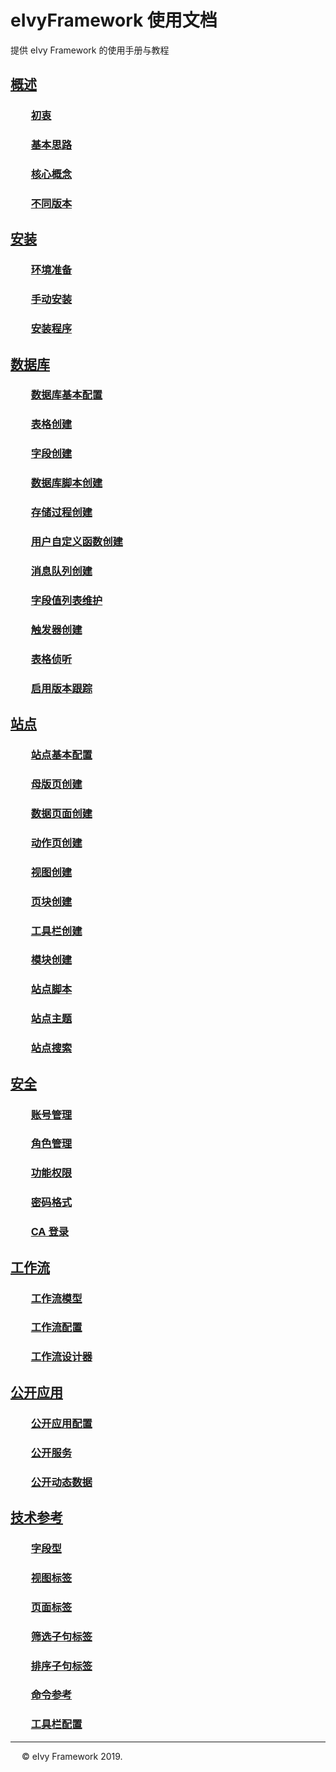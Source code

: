 # eIvyFramework 使用文档

提供 eIvy Framework 的使用手册与教程

## [概述](Chapter01/Index.html)

### &emsp;&emsp;[初衷](Chapter01/Sec01.html)

### &emsp;&emsp;[基本思路](Chapter01/Sec02.html)

### &emsp;&emsp;[核心概念](Chapter01/Sec03.html)  

### &emsp;&emsp;[不同版本](Chapter01/Sec04.html)

## [安装](Chapter02/Index.html)

### &emsp;&emsp;[环境准备](Chapter02/Sec01.html)

### &emsp;&emsp;[手动安装](Chapter02/Sec02.html)

### &emsp;&emsp;[安装程序](Chapter02/Sec03.html)

## [数据库](Chapter03/Index.html)

### &emsp;&emsp;[数据库基本配置](Chapter03/Sec01.html)

### &emsp;&emsp;[表格创建](Chapter03/Sec02.html)

### &emsp;&emsp;[字段创建](Chapter03/Sec03.html)

### &emsp;&emsp;[数据库脚本创建](Chapter03/Sec04.html)

### &emsp;&emsp;[存储过程创建](Chapter03/Sec05.html)

### &emsp;&emsp;[用户自定义函数创建](Chapter03/Sec06.html)

### &emsp;&emsp;[消息队列创建](Chapter03/Sec07.html)

### &emsp;&emsp;[字段值列表维护](Chapter03/Sec08.html)

### &emsp;&emsp;[触发器创建](Chapter03/Sec09.html)

### &emsp;&emsp;[表格侦听](Chapter03/Sec10.html)

### &emsp;&emsp;[启用版本跟踪](Chapter03/Sec11.html)

## [站点](Chapter04/Index.html)

### &emsp;&emsp;[站点基本配置](Chapter04/Sec01.html)

### &emsp;&emsp;[母版页创建](Chapter04/Sec02.html)

### &emsp;&emsp;[数据页面创建](Chapter04/Sec03.html)

### &emsp;&emsp;[动作页创建](Chapter04/Sec04.html)

### &emsp;&emsp;[视图创建](Chapter04/Sec05.html)

### &emsp;&emsp;[页块创建](Chapter04/Sec06.html)

### &emsp;&emsp;[工具栏创建](Chapter04/Sec07.html)

### &emsp;&emsp;[模块创建](Chapter04/Sec08.html)

### &emsp;&emsp;[站点脚本](Chapter04/Sec09.html)

### &emsp;&emsp;[站点主题](Chapter04/Sec10.html)

### &emsp;&emsp;[站点搜索](Chapter04/Sec11.html)

## [安全](Chapter05/Index.html)

### &emsp;&emsp;[账号管理](Chapter05/Sec01.html)

### &emsp;&emsp;[角色管理](Chapter05/Sec02.html)

### &emsp;&emsp;[功能权限](Chapter05/Sec03.html)

### &emsp;&emsp;[密码格式](Chapter05/Sec04.html)

### &emsp;&emsp;[CA 登录](Chapter05/Sec05.html)

## [工作流](Chapter05/Index.html)

### &emsp;&emsp;[工作流模型](Chapter06/Sec01.html)

### &emsp;&emsp;[工作流配置](Chapter06/Sec02.html)

### &emsp;&emsp;[工作流设计器](Chapter6/Sec03.html)

## [公开应用](Chapter07/Index.html)

### &emsp;&emsp;[公开应用配置](Chapter07/Sec01.html)

### &emsp;&emsp;[公开服务](Chapter07/Sec02.html)

### &emsp;&emsp;[公开动态数据](Chapter07/Sec03.html)

## [技术参考](Chapter10/Index.html)

### &emsp;&emsp;[字段型](Chapter10/Sec01.html)

### &emsp;&emsp;[视图标签](Chapter10/Sec02.html)

### &emsp;&emsp;[页面标签](Chapter10/Sec03.html)

### &emsp;&emsp;[筛选子句标签](Chapter/Sec04.html)

### &emsp;&emsp;[排序子句标签](Chapter/Sec05.html)

### &emsp;&emsp;[命令参考](Chapter/Sec06.html)

### &emsp;&emsp;[工具栏配置](Chapter/Sec07.html)

---
&emsp; &copy; eIvy Framework 2019.
